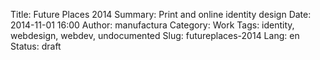 Title: Future Places 2014
Summary: Print and online identity design
Date: 2014-11-01 16:00
Author: manufactura
Category: Work
Tags: identity, webdesign, webdev, undocumented
Slug: futureplaces-2014
Lang: en
Status: draft


